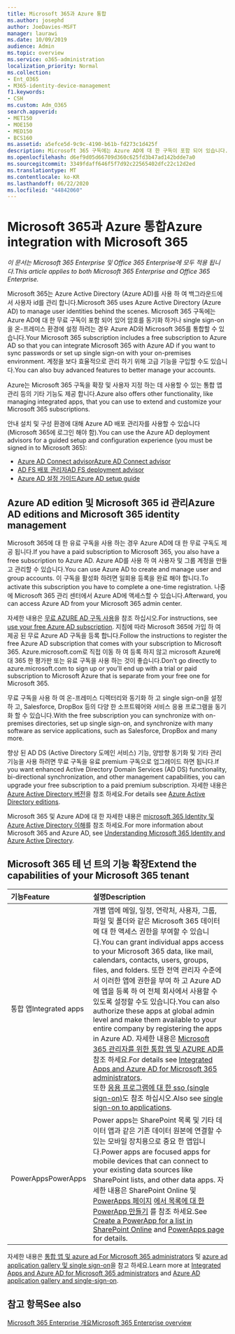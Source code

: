 ```yaml
---
title: Microsoft 365과 Azure 통합
ms.author: josephd
author: JoeDavies-MSFT
manager: laurawi
ms.date: 10/09/2019
audience: Admin
ms.topic: overview
ms.service: o365-administration
localization_priority: Normal
ms.collection:
- Ent_O365
- M365-identity-device-management
f1.keywords:
- CSH
ms.custom: Adm_O365
search.appverid:
- MET150
- MOE150
- MED150
- BCS160
ms.assetid: a5efce5d-9c9c-4190-b61b-fd273c1d425f
description: Microsoft 365 구독에는 Azure AD에 대 한 구독이 포함 되어 있습니다. 온-프레미스 환경에 암호 동기화 또는 single sign-on을 사용 하려면 Microsoft 365를 Azure AD와 통합 합니다.
ms.openlocfilehash: d6ef9d05d66709d360c625fd3b47ad142bdde7a0
ms.sourcegitcommit: 3349fdaff646f5f7d92c22565402dfc22c12d2ed
ms.translationtype: MT
ms.contentlocale: ko-KR
ms.lasthandoff: 06/22/2020
ms.locfileid: "44842060"
---
```

# <a name="azure-integration-with-microsoft-365"></a><span data-ttu-id="0c915-104">Microsoft 365과 Azure 통합</span><span class="sxs-lookup"><span data-stu-id="0c915-104">Azure integration with Microsoft 365</span></span>

<span data-ttu-id="0c915-105">*이 문서는 Microsoft 365 Enterprise 및 Office 365 Enterprise에 모두 적용 됩니다.*</span><span class="sxs-lookup"><span data-stu-id="0c915-105">*This article applies to both Microsoft 365 Enterprise and Office 365 Enterprise.*</span></span>

<span data-ttu-id="0c915-106">Microsoft 365는 Azure Active Directory (Azure AD)를 사용 하 여 백그라운드에서 사용자 id를 관리 합니다.</span><span class="sxs-lookup"><span data-stu-id="0c915-106">Microsoft 365 uses Azure Active Directory (Azure AD) to manage user identities behind the scenes.</span></span> <span data-ttu-id="0c915-107">Microsoft 365 구독에는 Azure AD에 대 한 무료 구독이 포함 되어 있어 암호를 동기화 하거나 single sign-on을 온-프레미스 환경에 설정 하려는 경우 Azure AD와 Microsoft 365를 통합할 수 있습니다.</span><span class="sxs-lookup"><span data-stu-id="0c915-107">Your Microsoft 365 subscription includes a free subscription to Azure AD so that you can integrate Microsoft 365 with Azure AD if you want to sync passwords or set up single sign-on with your on-premises environment.</span></span> <span data-ttu-id="0c915-108">계정을 보다 효율적으로 관리 하기 위해 고급 기능을 구입할 수도 있습니다.</span><span class="sxs-lookup"><span data-stu-id="0c915-108">You can also buy advanced features to better manage your accounts.</span></span>
  
<span data-ttu-id="0c915-109">Azure는 Microsoft 365 구독을 확장 및 사용자 지정 하는 데 사용할 수 있는 통합 앱 관리 등의 기타 기능도 제공 합니다.</span><span class="sxs-lookup"><span data-stu-id="0c915-109">Azure also offers other functionality, like managing integrated apps, that you can use to extend and customize your Microsoft 365 subscriptions.</span></span>
  
<span data-ttu-id="0c915-110">안내 설치 및 구성 환경에 대해 Azure AD 배포 관리자를 사용할 수 있습니다 (Microsoft 365에 로그인 해야 함).</span><span class="sxs-lookup"><span data-stu-id="0c915-110">You can use the Azure AD deployment advisors for a guided setup and configuration experience (you must be signed in to Microsoft 365):</span></span>

 - [<span data-ttu-id="0c915-111">Azure AD Connect advisor</span><span class="sxs-lookup"><span data-stu-id="0c915-111">Azure AD Connect advisor</span></span>](https://aka.ms/aadconnectpwsync)
 - [<span data-ttu-id="0c915-112">AD FS 배포 관리자</span><span class="sxs-lookup"><span data-stu-id="0c915-112">AD FS deployment advisor</span></span>](https://aka.ms/adfsguidance)
 - [<span data-ttu-id="0c915-113">Azure AD 설정 가이드</span><span class="sxs-lookup"><span data-stu-id="0c915-113">Azure AD setup guide</span></span>](https://aka.ms/aadpguidance)
  
## <a name="azure-ad-editions-and-microsoft-365-identity-management"></a><span data-ttu-id="0c915-114">Azure AD edition 및 Microsoft 365 id 관리</span><span class="sxs-lookup"><span data-stu-id="0c915-114">Azure AD editions and Microsoft 365 identity management</span></span>

<span data-ttu-id="0c915-115">Microsoft 365에 대 한 유료 구독을 사용 하는 경우 Azure AD에 대 한 무료 구독도 제공 됩니다.</span><span class="sxs-lookup"><span data-stu-id="0c915-115">If you have a paid subscription to Microsoft 365, you also have a free subscription to Azure AD.</span></span> <span data-ttu-id="0c915-116">Azure AD를 사용 하 여 사용자 및 그룹 계정을 만들고 관리할 수 있습니다.</span><span class="sxs-lookup"><span data-stu-id="0c915-116">You can use Azure AD to create and manage user and group accounts.</span></span> <span data-ttu-id="0c915-117">이 구독을 활성화 하려면 일회용 등록을 완료 해야 합니다.</span><span class="sxs-lookup"><span data-stu-id="0c915-117">To activate this subscription you have to complete a one-time registration.</span></span> <span data-ttu-id="0c915-118">나중에 Microsoft 365 관리 센터에서 Azure AD에 액세스할 수 있습니다.</span><span class="sxs-lookup"><span data-stu-id="0c915-118">Afterward, you can access Azure AD from your Microsoft 365 admin center.</span></span> 

<span data-ttu-id="0c915-119">자세한 내용은 [무료 AZURE AD 구독 사용](https://go.microsoft.com/fwlink/p/?LinkId=617127)을 참조 하십시오.</span><span class="sxs-lookup"><span data-stu-id="0c915-119">For instructions, see [use your free Azure AD subscription](https://go.microsoft.com/fwlink/p/?LinkId=617127).</span></span> <span data-ttu-id="0c915-120">지침에 따라 Microsoft 365에 가입 하 여 제공 된 무료 Azure AD 구독을 등록 합니다.</span><span class="sxs-lookup"><span data-stu-id="0c915-120">Follow the instructions to register the free Azure AD subscription that comes with your subscription to Microsoft 365.</span></span> <span data-ttu-id="0c915-121">Azure.microsoft.com로 직접 이동 하 여 등록 하지 않고 microsoft Azure에 대 365 한 평가판 또는 유료 구독을 사용 하는 것이 좋습니다.</span><span class="sxs-lookup"><span data-stu-id="0c915-121">Don't go directly to azure.microsoft.com to sign up or you'll end up with a trial or paid subscription to Microsoft Azure that is separate from your free one for Microsoft 365.</span></span> 
  
<span data-ttu-id="0c915-122">무료 구독을 사용 하 여 온-프레미스 디렉터리와 동기화 하 고 single sign-on을 설정 하 고, Salesforce, DropBox 등의 다양 한 소프트웨어와 서비스 응용 프로그램을 동기화 할 수 있습니다.</span><span class="sxs-lookup"><span data-stu-id="0c915-122">With the free subscription you can synchronize with on-premises directories, set up single sign-on, and synchronize with many software as service applications, such as Salesforce, DropBox and many more.</span></span>
  
<span data-ttu-id="0c915-123">향상 된 AD DS (Active Directory 도메인 서비스) 기능, 양방향 동기화 및 기타 관리 기능을 사용 하려면 무료 구독을 유료 premium 구독으로 업그레이드 하면 됩니다.</span><span class="sxs-lookup"><span data-stu-id="0c915-123">If you want enhanced Active Directory Domain Services (AD DS) functionality, bi-directional synchronization, and other management capabilities, you can upgrade your free subscription to a paid premium subscription.</span></span> <span data-ttu-id="0c915-124">자세한 내용은 [Azure Active Directory 버전](https://azure.microsoft.com/pricing/details/active-directory/)을 참조 하세요.</span><span class="sxs-lookup"><span data-stu-id="0c915-124">For details see [Azure Active Directory editions](https://azure.microsoft.com/pricing/details/active-directory/).</span></span>
  
<span data-ttu-id="0c915-125">Microsoft 365 및 Azure AD에 대 한 자세한 내용은 [microsoft 365 Identity 및 Azure Active Directory 이해](about-office-365-identity.md)를 참조 하세요.</span><span class="sxs-lookup"><span data-stu-id="0c915-125">For more information about Microsoft 365 and Azure AD, see [Understanding Microsoft 365 Identity and Azure Active Directory](about-office-365-identity.md).</span></span>
  
## <a name="extend-the-capabilities-of-your-microsoft-365-tenant"></a><span data-ttu-id="0c915-126">Microsoft 365 테 넌 트의 기능 확장</span><span class="sxs-lookup"><span data-stu-id="0c915-126">Extend the capabilities of your Microsoft 365 tenant</span></span>

|<span data-ttu-id="0c915-127">**기능**</span><span class="sxs-lookup"><span data-stu-id="0c915-127">**Feature**</span></span>|<span data-ttu-id="0c915-128">**설명**</span><span class="sxs-lookup"><span data-stu-id="0c915-128">**Description**</span></span>|
|:-----|:-----|
|<span data-ttu-id="0c915-129">통합 앱</span><span class="sxs-lookup"><span data-stu-id="0c915-129">Integrated apps</span></span>  <br/> |<span data-ttu-id="0c915-130">개별 앱에 메일, 일정, 연락처, 사용자, 그룹, 파일 및 폴더와 같은 Microsoft 365 데이터에 대 한 액세스 권한을 부여할 수 있습니다.</span><span class="sxs-lookup"><span data-stu-id="0c915-130">You can grant individual apps access to your Microsoft 365 data, like mail, calendars, contacts, users, groups, files, and folders.</span></span> <span data-ttu-id="0c915-131">또한 전역 관리자 수준에서 이러한 앱에 권한을 부여 하 고 Azure AD에 앱을 등록 하 여 전체 회사에서 사용할 수 있도록 설정할 수도 있습니다.</span><span class="sxs-lookup"><span data-stu-id="0c915-131">You can also authorize these apps at global admin level and make them available to your entire company by registering the apps in Azure AD.</span></span> <span data-ttu-id="0c915-132">자세한 내용은 [Microsoft 365 관리자를 위한 통합 앱 및 AZURE AD를](https://support.office.com/article/cb2250e3-451e-416f-bf4e-363549652c2a)참조 하세요.</span><span class="sxs-lookup"><span data-stu-id="0c915-132">For details see [Integrated Apps and Azure AD for Microsoft 365 administrators](https://support.office.com/article/cb2250e3-451e-416f-bf4e-363549652c2a).</span></span>  <br/> <span data-ttu-id="0c915-133">또한 [응용 프로그램에 대 한 sso (single sign-on)](https://go.microsoft.com/fwlink/p/?LinkId=698604)도 참조 하십시오.</span><span class="sxs-lookup"><span data-stu-id="0c915-133">Also see [single sign-on to applications](https://go.microsoft.com/fwlink/p/?LinkId=698604).</span></span>  <br/> |
|<span data-ttu-id="0c915-134">PowerApps</span><span class="sxs-lookup"><span data-stu-id="0c915-134">PowerApps</span></span>  <br/> | <span data-ttu-id="0c915-135">Power apps는 SharePoint 목록 및 기타 데이터 앱과 같은 기존 데이터 원본에 연결할 수 있는 모바일 장치용으로 중요 한 앱입니다.</span><span class="sxs-lookup"><span data-stu-id="0c915-135">Power apps are focused apps for mobile devices that can connect to your existing data sources like SharePoint lists, and other data apps.</span></span> <span data-ttu-id="0c915-136">자세한 내용은 SharePoint Online 및 [PowerApps 페이지](https://powerapps.microsoft.com/) [에서 목록에 대 한 PowerApp 만들기](https://support.office.com/article/9338b2d2-67ac-4b81-8e67-97da27e5e9ab) 를 참조 하세요.</span><span class="sxs-lookup"><span data-stu-id="0c915-136">See [Create a PowerApp for a list in SharePoint Online](https://support.office.com/article/9338b2d2-67ac-4b81-8e67-97da27e5e9ab) and [PowerApps page](https://powerapps.microsoft.com/) for details.</span></span>  <br/> |
   
<span data-ttu-id="0c915-137">자세한 내용은 [통합 앱 및 azure ad For Microsoft 365 administrators](integrated-apps-and-azure-ads.md) 및 [azure ad application gallery 및 single sign-on](https://docs.microsoft.com/azure/active-directory/manage-apps/what-is-single-sign-on)을 참고 하세요.</span><span class="sxs-lookup"><span data-stu-id="0c915-137">Learn more at [Integrated Apps and Azure AD for Microsoft 365 administrators](integrated-apps-and-azure-ads.md) and [Azure AD application gallery and single-sign-on](https://docs.microsoft.com/azure/active-directory/manage-apps/what-is-single-sign-on).</span></span>

## <a name="see-also"></a><span data-ttu-id="0c915-138">참고 항목</span><span class="sxs-lookup"><span data-stu-id="0c915-138">See also</span></span>

[<span data-ttu-id="0c915-139">Microsoft 365 Enterprise 개요</span><span class="sxs-lookup"><span data-stu-id="0c915-139">Microsoft 365 Enterprise overview</span></span>](https://docs.microsoft.com/microsoft-365/enterprise/microsoft-365-overview)
